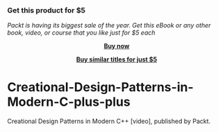 
### Get this product for $5

<i>Packt is having its biggest sale of the year. Get this eBook or any other book, video, or course that you like just for $5 each</i>


<b><p align='center'>[Buy now](https://packt.link/9781800568242)</p></b>


<b><p align='center'>[Buy similar titles for just $5](https://subscription.packtpub.com/search)</p></b>


# Creational-Design-Patterns-in-Modern-C-plus-plus
Creational Design Patterns in Modern C++ [video], published by Packt.
